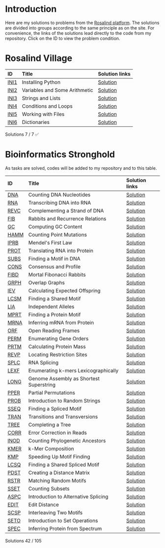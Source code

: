 # Introduction
Here are my solutions to problems from the [Rosalind platform](https://rosalind.info/problems/locations/). The solutions are divided into groups according to the same principle as on the site. For convenience, the links of the solutions lead directly to the code from my repository. Click on the ID to view the problem condition.

# Rosalind Village
| ID | Title |Solution links  |
|:---|:---|:---|
| [INI1](https://rosalind.info/problems/ini1/) | Installing Python | [Solution](https://github.com/ValeraYakovlev/Rosalind_Solutions/blob/main/VILLAGE/INI1.py) |
| [INI2](https://rosalind.info/problems/ini2/) | Variables and Some Arithmetic |[Solution](https://github.com/ValeraYakovlev/Rosalind_Solutions/blob/main/VILLAGE/INI2.py)  |
| [INI3](https://rosalind.info/problems/ini3/) | Strings and Lists |[Solution](https://github.com/ValeraYakovlev/Rosalind_Solutions/blob/main/VILLAGE/INI3.py)  |
| [INI4](https://rosalind.info/problems/ini4/) | Conditions and Loops |[Solution](https://github.com/ValeraYakovlev/Rosalind_Solutions/blob/main/VILLAGE/INI4.py)  |
| [INI5](https://rosalind.info/problems/ini5/) | Working with Files |[Solution](https://github.com/ValeraYakovlev/Rosalind_Solutions/blob/main/VILLAGE/INI5.py)  |
| [INI6](https://rosalind.info/problems/ini6/) | Dictionaries |[Solution](https://github.com/ValeraYakovlev/Rosalind_Solutions/blob/main/VILLAGE/INI6.py)  |

Solutions  7  /  7  ✅

# Bioinformatics Stronghold

As tasks are solved, codes will be added to my repository and to this table.

| ID | Title | Solution links |
|:---|:---|:---|
| [DNA](https://rosalind.info/problems/dna/) | Counting DNA Nucleotides | [Solution](https://github.com/ValeraYakovlev/Rosalind_Solutions/blob/main/STRONGHOLD/DNA.py) |
| [RNA](https://rosalind.info/problems/rna/) | Transcribing DNA into RNA | [Solution](https://github.com/ValeraYakovlev/Rosalind_Solutions/blob/main/STRONGHOLD/RNA.py) |
| [REVC](https://rosalind.info/problems/revc/) | Complementing a Strand of DNA | [Solution](https://github.com/ValeraYakovlev/Rosalind_Solutions/blob/main/STRONGHOLD/REVC.py) |
| [FIB](https://rosalind.info/problems/fib/) | Rabbits and Recurrence Relations | [Solution](https://github.com/ValeraYakovlev/Rosalind_Solutions/blob/main/STRONGHOLD/FIB.py) |
| [GC](https://rosalind.info/problems/gc/) | Computing GC Content | [Solution](https://github.com/ValeraYakovlev/Rosalind_Solutions/blob/main/STRONGHOLD/GC.py) |
| [HAMM](https://rosalind.info/problems/hamm/) | Counting Point Mutations | [Solution](https://github.com/ValeraYakovlev/Rosalind_Solutions/blob/main/STRONGHOLD/HAMM.py) |
| [IPRB](https://rosalind.info/problems/iprb/) | Mendel's First Law | [Solution](https://github.com/ValeraYakovlev/Rosalind_Solutions/blob/main/STRONGHOLD/IPRB.py) |
| [PROT](https://rosalind.info/problems/prot/) | Translating RNA into Protein | [Solution](https://github.com/ValeraYakovlev/Rosalind_Solutions/blob/main/STRONGHOLD/PROT.py) |
| [SUBS](https://rosalind.info/problems/subs/) | Finding a Motif in DNA | [Solution](https://github.com/ValeraYakovlev/Rosalind_Solutions/blob/main/STRONGHOLD/SUBS.py) |
| [CONS](https://rosalind.info/problems/cons/) | Consensus and Profile | [Solution](https://github.com/ValeraYakovlev/Rosalind_Solutions/blob/main/STRONGHOLD/CONS.py) |
| [FIBD](https://rosalind.info/problems/fibd/) | Mortal Fibonacci Rabbits | [Solution](https://github.com/ValeraYakovlev/Rosalind_Solutions/blob/main/STRONGHOLD/FIBD.py) |
| [GRPH](https://rosalind.info/problems/grph/) | Overlap Graphs | [Solution](https://github.com/ValeraYakovlev/Rosalind_Solutions/blob/main/STRONGHOLD/GRPH.py) |
| [IEV](https://rosalind.info/problems/iev/) | Calculating Expected Offspring | [Solution](https://github.com/ValeraYakovlev/Rosalind_Solutions/blob/main/STRONGHOLD/IEV.py) |
| [LCSM](https://rosalind.info/problems/lcsm/) | Finding a Shared Motif | [Solution](https://github.com/ValeraYakovlev/Rosalind_Solutions/blob/main/STRONGHOLD/LCSM.py) |
| [LIA](https://rosalind.info/problems/lia/) | Independent Alleles | [Solution](https://github.com/ValeraYakovlev/Rosalind_Solutions/blob/main/STRONGHOLD/LIA.py) |
| [MPRT](https://rosalind.info/problems/mprt/) | Finding a Protein Motif | [Solution](https://github.com/ValeraYakovlev/Rosalind_Solutions/blob/main/STRONGHOLD/MPRT.py) |
| [MRNA](https://rosalind.info/problems/mrna/) | Inferring mRNA from Protein | [Solution](https://github.com/ValeraYakovlev/Rosalind_Solutions/blob/main/STRONGHOLD/MRNA.py) |
| [ORF](https://rosalind.info/problems/orf/) | Open Reading Frames | [Solution](https://github.com/ValeraYakovlev/Rosalind_Solutions/blob/main/STRONGHOLD/ORF.py) |
| [PERM](https://rosalind.info/problems/perm/) | Enumerating Gene Orders | [Solution](https://github.com/ValeraYakovlev/Rosalind_Solutions/blob/main/STRONGHOLD/PERM.py) |
| [PRTM](https://rosalind.info/problems/prtm/) | Calculating Protein Mass | [Solution](https://github.com/ValeraYakovlev/Rosalind_Solutions/blob/main/STRONGHOLD/PRTM.py) |
| [REVP](https://rosalind.info/problems/revp/) | Locating Restriction Sites | [Solution](https://github.com/ValeraYakovlev/Rosalind_Solutions/blob/main/STRONGHOLD/REVP.py) |
| [SPLC](https://rosalind.info/problems/splc/) | RNA Splicing | [Solution](https://github.com/ValeraYakovlev/Rosalind_Solutions/blob/main/STRONGHOLD/SPLC.py) |
| [LEXF](https://rosalind.info/problems/lexf/) | Enumerating k-mers Lexicographically | [Solution](https://github.com/ValeraYakovlev/Rosalind_Solutions/blob/main/STRONGHOLD/LEXF.py) |
| [LONG](https://rosalind.info/problems/long/) | Genome Assembly as Shortest Superstring | [Solution](https://github.com/ValeraYakovlev/Rosalind_Solutions/blob/main/STRONGHOLD/LONG.py) |
| [PPER](https://rosalind.info/problems/pper/) | Partial Permutations | [Solution](https://github.com/ValeraYakovlev/Rosalind_Solutions/blob/main/STRONGHOLD/PPER.py) |
| [PROB](https://rosalind.info/problems/prob/) | Introduction to Random Strings | [Solution](https://github.com/ValeraYakovlev/Rosalind_Solutions/blob/main/STRONGHOLD/PROB.py) |
| [SSEQ](https://rosalind.info/problems/sseq/) | Finding a Spliced Motif | [Solution](https://github.com/ValeraYakovlev/Rosalind_Solutions/blob/main/STRONGHOLD/SSEQ.py) |
| [TRAN](https://rosalind.info/problems/tran/) | Transitions and Transversions | [Solution](https://github.com/ValeraYakovlev/Rosalind_Solutions/blob/main/STRONGHOLD/TRAN.py) |
| [TREE](https://rosalind.info/problems/tree/) | Completing a Tree | [Solution](https://github.com/ValeraYakovlev/Rosalind_Solutions/blob/main/STRONGHOLD/TREE.py) |
| [CORR](https://rosalind.info/problems/corr/) | Error Correction in Reads | [Solution](https://github.com/ValeraYakovlev/Rosalind_Solutions/blob/main/STRONGHOLD/CORR.py) |
| [INOD](https://rosalind.info/problems/inod/) | Counting Phylogenetic Ancestors | [Solution](https://github.com/ValeraYakovlev/Rosalind_Solutions/blob/main/STRONGHOLD/INOD.py) |
| [KMER](https://rosalind.info/problems/kmer/) | k-Mer Composition | [Solution](https://github.com/ValeraYakovlev/Rosalind_Solutions/blob/main/STRONGHOLD/KMER.py) |
| [KMP](https://rosalind.info/problems/kmp/) | Speeding Up Motif Finding | [Solution](https://github.com/ValeraYakovlev/Rosalind_Solutions/blob/main/STRONGHOLD/KMP.py) |
| [LCSQ](https://rosalind.info/problems/lcsq/) | Finding a Shared Spliced Motif | [Solution](https://github.com/ValeraYakovlev/Rosalind_Solutions/blob/main/STRONGHOLD/LCSQ.py) |
| [PDST](https://rosalind.info/problems/pdst/) | Creating a Distance Matrix | [Solution](https://github.com/ValeraYakovlev/Rosalind_Solutions/blob/main/STRONGHOLD/PDST.py) |
| [RSTR](https://rosalind.info/problems/rstr/) | Matching Random Motifs | [Solution](https://github.com/ValeraYakovlev/Rosalind_Solutions/blob/main/STRONGHOLD/RSTR.py) |
| [SSET](https://rosalind.info/problems/sset/) | Counting Subsets | [Solution](https://github.com/ValeraYakovlev/Rosalind_Solutions/blob/main/STRONGHOLD/SSET.py) |
| [ASPC](https://rosalind.info/problems/aspc/) | Introduction to Alternative Splicing | [Solution](https://github.com/ValeraYakovlev/Rosalind_Solutions/blob/main/STRONGHOLD/ASPC.py) |
| [EDIT](https://rosalind.info/problems/edit/) | Edit Distance | [Solution](https://github.com/ValeraYakovlev/Rosalind_Solutions/blob/main/STRONGHOLD/EDIT.py) |
| [SCSP](https://rosalind.info/problems/scsp/) | Interleaving Two Motifs | [Solution](https://github.com/ValeraYakovlev/Rosalind_Solutions/blob/main/STRONGHOLD/SCSP.py) |
| [SETO](https://rosalind.info/problems/seto/) | Introduction to Set Operations | [Solution](https://github.com/ValeraYakovlev/Rosalind_Solutions/blob/main/STRONGHOLD/SETO.py) |
| [SPEC](https://rosalind.info/problems/spec/) | Inferring Protein from Spectrum | [Solution](https://github.com/ValeraYakovlev/Rosalind_Solutions/blob/main/STRONGHOLD/SPEC.py) |

Solutions 42  /  105
